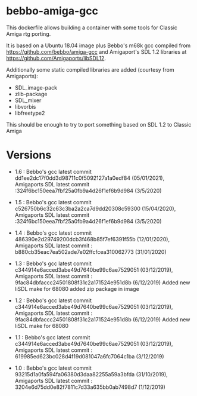 # bebbo-amiga-gcc

This dockerfile allows building a container with some tools for Classic Amiga rtg porting. 

It is based on a Ubuntu 18.04 image plus Bebbo's m68k gcc compiled from https://github.com/bebbo/amiga-gcc and Amigaport's SDL 1.2 libraries at https://github.com/Amigaports/libSDL12. 

Additionally some static compiled libraries are added (courtesy from Amigaports):
- SDL_image-pack
- zlib-package
- SDL_mixer
- libvorbis
- libfreetype2


This should be enough to try to port something based on SDL 1.2 to Classic Amiga

# Versions

- 1.6 : Bebbo's gcc latest commit dd1ee2dc17f0dd3d98711c0f5092127a1a0edf84 (05/01/2021), Amigaports SDL latest commit :324f6bc150eea7fbf25a0fb9a4d26f1ef6b9d984 (3/5/2020)

- 1.5 : Bebbo's gcc latest commit c526750b6c32c63c3ba2a2ca7d9dd20308c59300 (15/04/2020), Amigaports SDL latest commit :324f6bc150eea7fbf25a0fb9a4d26f1ef6b9d984 (3/5/2020)

- 1.4 : Bebbo's gcc latest commit 486390e2d29749200dcb3f468b85f7ef6391f55b (12/01/2020), Amigaports SDL latest commit : b880cb35eac7ea502ade7e02ffcfcea310062773 (31/01/2020)

- 1.3 : Bebbo's gcc latest commit c344914e6acced3abe49d7640be99c6ae7529051 (03/12/2019), Amigaports SDL latest commit : 9fac84dbfaccc24501808f31c2a171524e951d8b (6/12/2019)
Added new liSDL make for 68080
added zip package in image

- 1.2 : Bebbo's gcc latest commit c344914e6acced3abe49d7640be99c6ae7529051 (03/12/2019), Amigaports SDL latest commit : 9fac84dbfaccc24501808f31c2a171524e951d8b (6/12/2019)
Added new liSDL make for 68080

- 1.1 : Bebbo's gcc latest commit c344914e6acced3abe49d7640be99c6ae7529051 (03/12/2019), Amigaports SDL latest commit : 619985ed623bc028d4f19d081047a6fc7064c1ba (3/12/2019)

- 1.0 : Bebbo's gcc latest commit 93215d1a0fa594fa06380d3daa82255a59a3bfda (31/10/2019), Amigaports SDL latest commit : 3204e6d75dd0e82f7811c7d33a635bb0ab7498d7 (1/12/2019)
